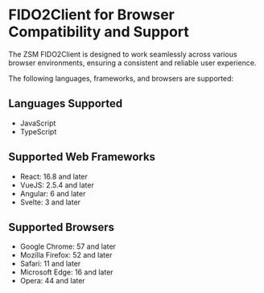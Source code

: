 # FIDO2Client for Browser Compatibility and Support

The ZSM FIDO2Client is designed to work seamlessly across various browser environments, ensuring a consistent and reliable user experience.

The following languages, frameworks, and browsers are supported:

## Languages Supported
* JavaScript
* TypeScript

## Supported Web Frameworks

* React: 16.8 and later
* VueJS: 2.5.4 and later
* Angular: 6 and later
* Svelte: 3 and later

## Supported Browsers

* Google Chrome: 57 and later
* Mozilla Firefox: 52 and later
* Safari: 11 and later
* Microsoft Edge: 16 and later
* Opera: 44 and later
